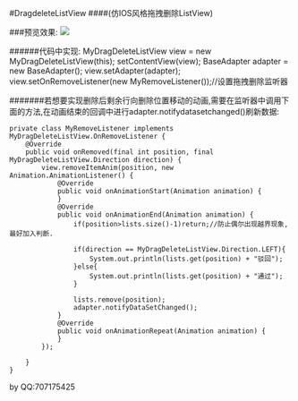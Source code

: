 #DragdeleteListView 
####(仿IOS风格拖拽删除ListView)

###预览效果:
![](https://github.com/g707175425/IOS_Style-DragDeleteListView/blob/master/sample.gif)

######代码中实现:
	MyDragDeleteListView view = new MyDragDeleteListView(this);
    setContentView(view);
    BaseAdapter adapter = new BaseAdapter();
    view.setAdapter(adapter);
    view.setOnRemoveListener(new MyRemoveListener());//设置拖拽删除监听器
	
#######若想要实现删除后剩余行向删除位置移动的动画,需要在监听器中调用下面的方法,在动画结束的回调中进行adapter.notifydatasetchanged()刷新数据:

    private class MyRemoveListener implements MyDragDeleteListView.OnRemoveListener {
        @Override
        public void onRemoved(final int position, final MyDragDeleteListView.Direction direction) {
            view.removeItemAnim(position, new Animation.AnimationListener() {
                @Override
                public void onAnimationStart(Animation animation) {
                }
                @Override
                public void onAnimationEnd(Animation animation) {
                    if(position>lists.size()-1)return;//防止偶尔出现越界现象,最好加入判断.

                    if(direction == MyDragDeleteListView.Direction.LEFT){
                        System.out.println(lists.get(position) + "驳回");
                    }else{
                        System.out.println(lists.get(position) + "通过");
                    }

                    lists.remove(position);
                    adapter.notifyDataSetChanged();
                }
                @Override
                public void onAnimationRepeat(Animation animation) {
                }
            });

        }
    }




by QQ:707175425